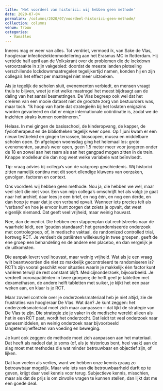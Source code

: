 ```yaml
---
title: 'Het voordeel van historici: wij hebben geen methode'
date: 2020-07-04
permalink: /columns/2020/07/voordeel-historici-geen-methode/
collection: columns
venue: Trouw
categories:
  - Vanalles
---
```


Ineens mag er weer van alles. Tot verdriet, vermoed ik, van Sake de Vlas, hoogleraar infectieziektenmodellering aan het Erasmus MC in Rotterdam. Hij vertelde half april aan de Volkskrant over de problemen die de lockdown veroorzaakte in zijn vakgebied: doordat de meeste landen plotseling verschillende lockdownmaatregelen tegelijkertijd namen, konden hij en zijn collega’s het effect per maatregel niet meer uitzoeken. 

Als je tegelijk de scholen sluit, evenementen verbiedt, en mensen vraagt thuis te blijven, weet je niet welke maatregel het meest bijdraagt aan de daling van het aantal besmettingen. De Vlas begreep ook wel dat het creëren van een mooie dataset niet de grootste zorg van bestuurders was, maar toch. “Ik hoop van harte dat strategieën bij het loslaten enigszins worden gevarieerd en dat er enige internationale coördinatie is, zodat we de inzichten straks kunnen combineren.”

Helaas. In mei gingen de basisschool, de kinderopvang, de kapper, de fysiotherapeut en de bibliotheken tegelijk weer open. Op 1 juni kwam er een nieuw testbeleid en gingen terrassen, bioscopen, musea en middelbare scholen open. En afgelopen woensdag ging het helemaal los: grote evenementen, sauna’s weer open, geen 1,5 meter meer voor jongeren onder de 18 en zowel aan het raam als aan het gangpad mogen zitten in de trein. Knappe modelleur die dan nog weet welke variabele wat beïnvloedt. 

Tip: vraag advies bij collega’s van de vakgroep geschiedenis. Wij historici zitten namelijk continu met dit soort ellendige kluwens van oorzaken, gevolgen, factoren en context. 

Ons voordeel: wij hebben geen methode. Nou ja, die hebben we wel, maar veel stelt die niet voor. Een van mijn collega’s omschrijft het als volgt: je gaat naar het archief, daar lees je een brief, en nog één, en nog een derde, en dan hoop je maar dat je een verband opvalt. Wanneer iets precies telt als ‘verband’ en hoe je ervoor kunt zorgen dat zoiets je opvalt, dat weet eigenlijk niemand. Dat geeft veel vrijheid, maar weinig houvast.

Nee, dan de medici. Die hebben een stappenplan dat rechtstreeks naar de waarheid leidt, een ‘gouden standaard’: het gerandomiseerde onderzoek met controlegroep, of, in medische vaktaal, de randomized controlled trial, kortweg RCT. Je verdeelt de patiënten willekeurig in twee groepen, geeft de ene groep een behandeling en de andere een placebo, en dan vergelijk je de uitkomsten. 

Die aanpak levert veel houvast, maar weinig vrijheid. Wat als je een vraag wilt beantwoorden die niet zo makkelijk gecontroleerd te randomiseren is? RCT’s zijn vooral geschikt voor situaties waarin je makkelijk één factor kunt variëren terwijl de rest constant blijft. Medicijnonderzoek, bijvoorbeeld. Je verdeelt coronapatiënten in twee groepen; de helft geef je tabletten met dexamethason, de andere helft tabletten met suiker, je kijkt het een paar weken aan, en klaar is je RCT. 

Maar zoveel controle over je onderzoeksmateriaal heb je niet altijd, zie de frustraties van hoogleraar De Vlas. Wat dan? Je kunt zeggen: het onderzoeksmateriaal moet zich maar aanpassen – dat lijkt de strategie van De Vlas te zijn. Die strategie zie je vaker in de medische wereld: alleen als het in een RCT past, wordt het onderzocht. Dat leidt tot veel onderzoek naar geneesmiddelen, en weinig onderzoek naar bijvoorbeeld langetermijneffecten van voeding en beweging. 

Je kunt ook zeggen: de methode moet zich aanpassen aan het materiaal. Dat heeft als nadeel dat je soms (of, als je historicus bent, heel vaak) aan de slag moet met methodes die wat minder betrouwbaar en objectief zijn, of lijken.

Dat kan voelen als verlies, want we hebben onze kennis graag zo betrouwbaar mogelijk. Maar wie iets van die betrouwbaarheid durft op te geven, krijgt daar veel kennis voor terug. Subjectieve kennis, misschien, maar als dat de prijs is om zinvolle vragen te kunnen stellen, dan lijkt dat me een goede deal.
